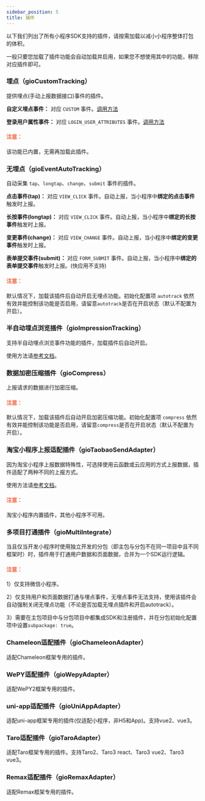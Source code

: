 ```yaml
---
sidebar_position: 5
title: 插件
---
```


以下我们列出了所有小程序SDK支持的插件，请按需加载以减小小程序整体打包的体积。

一般只要您加载了插件功能会自动加载并启用，如果您不想使用其中的功能，移除对应插件即可。

### 埋点（gioCustomTracking）

提供埋点(手动上报数据接口)事件的插件。

**自定义埋点事件：** 对应 `CUSTOM` 事件。[调用方法](/docs/miniprogram/3.5/commonlyApi#4自定义埋点)

**登录用户属性事件：** 对应 `LOGIN_USER_ATTRIBUTES` 事件。[调用方法](/docs/miniprogram/3.5/commonlyApi#5登录用户属性事件)

#### <font color="#FC5F3A">注意：</font>

该功能已内置，无需再加载此插件。

### 无埋点（gioEventAutoTracking）

自动采集 `tap`、`longtap`、`change`、`submit` 事件的插件。

**点击事件(tap)：** 对应 `VIEW_CLICK` 事件。自动上报，当小程序中**绑定的点击事件**触发时上报。

**长按事件(longtap)：** 对应 `VIEW_CLICK` 事件。自动上报，当小程序中**绑定的长按事件**触发时上报。

**变更事件(change)：** 对应 `VIEW_CHANGE` 事件。自动上报，当小程序中**绑定的变更事件**触发时上报。

**表单提交事件(submit)：** 对应 `FORM_SUBMIT` 事件。自动上报，当小程序中**绑定的表单提交事件**触发时上报。(快应用不支持)

#### <font color="#FC5F3A">注意：</font>

默认情况下，加载该插件后自动开启无埋点功能。初始化配置项 `autotrack` 依然有效并能控制该功能是否启用，请留意`autotrack`是否在开启状态（默认不配置为开启）。

### 半自动埋点浏览插件（gioImpressionTracking）

支持半自动埋点浏览事件功能的插件，加载插件后自动开启。

使用方法请[参考文档](/docs/miniprogram/3.5/commonlyApi#半自动埋点浏览事件)。

### 数据加密压缩插件（gioCompress）

上报请求的数据进行加密压缩。

#### <font color="#FC5F3A">注意：</font>

默认情况下，加载该插件后自动开启加密压缩功能。初始化配置项 `compress` 依然有效并能控制该功能是否启用，请留意`compress`是否在开启状态（默认不配置为开启）。

### 淘宝小程序上报适配插件（gioTaobaoSendAdapter）

因为淘宝小程序上报数据特殊性，可选择使用云函数或云应用的方式上报数据，插件适配了两种不同的上报方式。

使用方法请[参考文档](/docs/miniprogram/3.5/initSettings#tbconfig)。

#### <font color="#FC5F3A">注意：</font>

淘宝小程序内置插件，其他小程序不可用。

### 多项目打通插件（gioMultiIntegrate）

当且仅当开发小程序时使用独立开发的分包（即主包与分包不在同一项目中且不同框架时）时，插件用于打通用户数据和页面数据，合并为一个SDK运行逻辑。

#### <font color="#FC5F3A">注意：</font>

1）仅支持微信小程序。

2）仅支持用户和页面数据打通与埋点事件，无埋点事件无法支持，使用该插件会自动强制关闭无埋点功能（不论是否加载无埋点插件和开启autotrack）。

3）需要在主包项目中与分包项目中都集成SDK和注册插件，并在分包初始化配置项中设置`subpackage: true`。

### Chameleon适配插件（gioChameleonAdapter）

适配Chameleon框架专用的插件。

### WePY适配插件（gioWepyAdapter）

适配WePY2框架专用的插件。

### uni-app适配插件（gioUniAppAdapter）

适配uni-app框架专用的插件(仅适配小程序，非H5和App)。支持vue2、vue3。

### Taro适配插件（gioTaroAdapter）

适配Taro框架专用的插件。支持Taro2、Taro3 react、Taro3 vue2、Taro3 vue3。

### Remax适配插件（gioRemaxAdapter）

适配Remax框架专用的插件。
